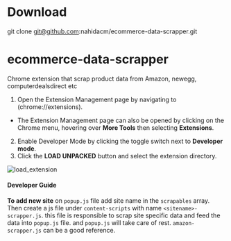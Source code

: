 # Download
git clone git@github.com:nahidacm/ecommerce-data-scrapper.git

# ecommerce-data-scrapper
Chrome extension that scrap product data from Amazon, newegg, computerdealsdirect etc 

1. Open the Extension Management page by navigating to (chrome://extensions).

 - The Extension Management page can also be opened by clicking on the Chrome menu, 
hovering over **More Tools** then selecting **Extensions**.

2. Enable Developer Mode by clicking the toggle switch next to **Developer mode**.
3. Click the **LOAD UNPACKED** button and select the extension directory.

![load_extension](https://user-images.githubusercontent.com/998551/55450964-d37ad580-55f2-11e9-9d4f-5843bf726481.png)

#### Developer Guide

**To add new site** on `popup.js` file add site name in the `scrapables` array. Then create a js file under `content-scripts` with name `<sitename>-scrapper.js`. this file is responsible to scrap site specific data and feed the data into `popup.js` file. and `popup.js` will take care of rest. `amazon-scrapper.js` can be a good reference.
